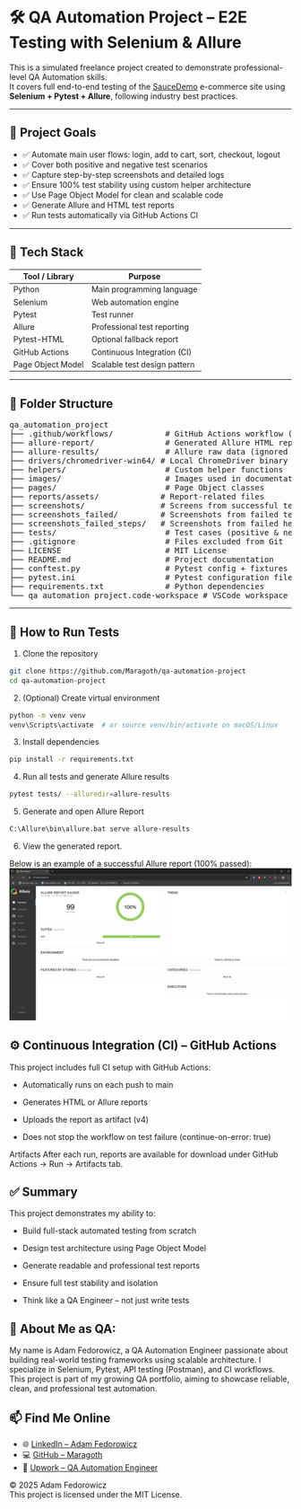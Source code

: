 # 🛠️ QA Automation Project – E2E Testing with Selenium & Allure

This is a simulated freelance project created to demonstrate professional-level QA Automation skills.    
It covers full end-to-end testing of the [SauceDemo](https://www.saucedemo.com) e-commerce site using **Selenium + Pytest + Allure**, following industry best practices.

---

## 🎯 Project Goals

- ✅ Automate main user flows: login, add to cart, sort, checkout, logout
- ✅ Cover both positive and negative test scenarios
- ✅ Capture step-by-step screenshots and detailed logs
- ✅ Ensure 100% test stability using custom helper architecture
- ✅ Use Page Object Model for clean and scalable code
- ✅ Generate Allure and HTML test reports
- ✅ Run tests automatically via GitHub Actions CI

---

## 🧰 Tech Stack

| Tool / Library     | Purpose                          |
|--------------------|----------------------------------|
| Python             | Main programming language        |
| Selenium           | Web automation engine            |
| Pytest             | Test runner                      |
| Allure             | Professional test reporting      |
| Pytest-HTML        | Optional fallback report         |
| GitHub Actions     | Continuous Integration (CI)      |
| Page Object Model  | Scalable test design pattern     |

---

## 📁 Folder Structure

<pre>
qa_automation_project
├── .github/workflows/           # GitHub Actions workflow (ci.yml)
├── allure-report/               # Generated Allure HTML report
├── allure-results/              # Allure raw data (ignored in repo)
├── drivers/chromedriver-win64/ # Local ChromeDriver binary
├── helpers/                     # Custom helper functions 
├── images/                      # Images used in documentation 
├── pages/                       # Page Object classes 
├── reports/assets/             # Report-related files 
├── screenshots/                # Screens from successful test steps
├── screenshots_failed/         # Screenshots from failed test steps
├── screenshots_failed_steps/   # Screenshots from failed helper steps
├── tests/                       # Test cases (positive & negative)
├── .gitignore                   # Files excluded from Git
├── LICENSE                      # MIT License
├── README.md                    # Project documentation
├── conftest.py                  # Pytest config + fixtures
├── pytest.ini                   # Pytest configuration file
├── requirements.txt             # Python dependencies
└── qa_automation_project.code-workspace # VSCode workspace config
</pre>


---

## 🚀 How to Run Tests

1. Clone the repository

```bash
git clone https://github.com/Maragoth/qa-automation-project
cd qa-automation-project
```

2. (Optional) Create virtual environment
```bash
python -m venv venv
venv\Scripts\activate  # or source venv/bin/activate on macOS/Linux
```

3. Install dependencies
```bash
pip install -r requirements.txt
```

4. Run all tests and generate Allure results
```bash
pytest tests/ --alluredir=allure-results
```

5. Generate and open Allure Report
```bash
C:\Allure\bin\allure.bat serve allure-results
```
6. View the generated report.

Below is an example of a successful Allure report (100% passed):
![Allure Report – 100% Passed](images/allure_report_100.png)

## ⚙️ Continuous Integration (CI) – GitHub Actions
This project includes full CI setup with GitHub Actions:

- Automatically runs on each push to main

- Generates HTML or Allure reports

- Uploads the report as artifact (v4)

- Does not stop the workflow on test failure (continue-on-error: true)

Artifacts
After each run, reports are available for download under GitHub Actions → Run → Artifacts tab.

## ✅ Summary

This project demonstrates my ability to:

- Build full-stack automated testing from scratch

- Design test architecture using Page Object Model

- Generate readable and professional test reports

- Ensure full test stability and isolation

- Think like a QA Engineer – not just write tests

## 👤 About Me as QA:

My name is Adam Fedorowicz, a QA Automation Engineer passionate about building real-world testing frameworks using scalable architecture.
I specialize in Selenium, Pytest, API testing (Postman), and CI workflows.
This project is part of my growing QA portfolio, aiming to showcase reliable, clean, and professional test automation.

## 📫 Find Me Online

- 🌐 [LinkedIn – Adam Fedorowicz](https://www.linkedin.com/in/adam-fedorowicz-UK)
- 💻 [GitHub – Maragoth](https://github.com/Maragoth)
- 💼 [Upwork – QA Automation Engineer](https://www.upwork.com/freelancers/~018d6c0e188850f30d?mp_source=share)


© 2025 Adam Fedorowicz  
This project is licensed under the MIT License.